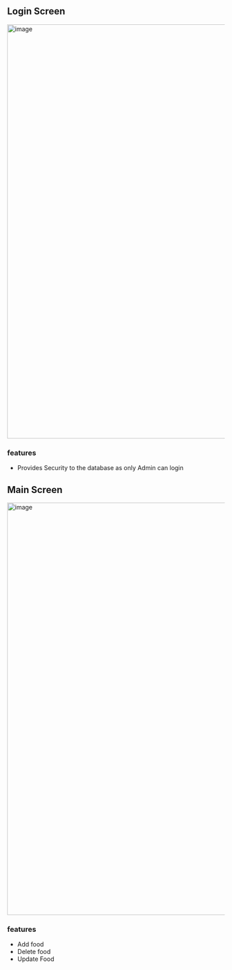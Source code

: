 ## Login Screen
<img width="957" alt="image" src="https://user-images.githubusercontent.com/69765597/200328743-9b9f35a7-21bd-45cd-a297-45f2c71713c3.png">

### features
* Provides Security to the database as only Admin can login

## Main Screen
<img width="953" alt="image" src="https://user-images.githubusercontent.com/69765597/200329459-81b5efbb-ca4a-4387-a373-fadb14aeb62e.png">


### features
* Add food
* Delete food
* Update Food
